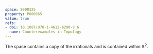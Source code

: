 ```yaml
---
space: S000125
property: P000065
value: true
refs:
- doi: 10.1007/978-1-4612-6290-9_6
  name: Counterexamples in Topology
---
```


The space contains a copy of the irrationals and is contained within $\mathbb R^2$.
